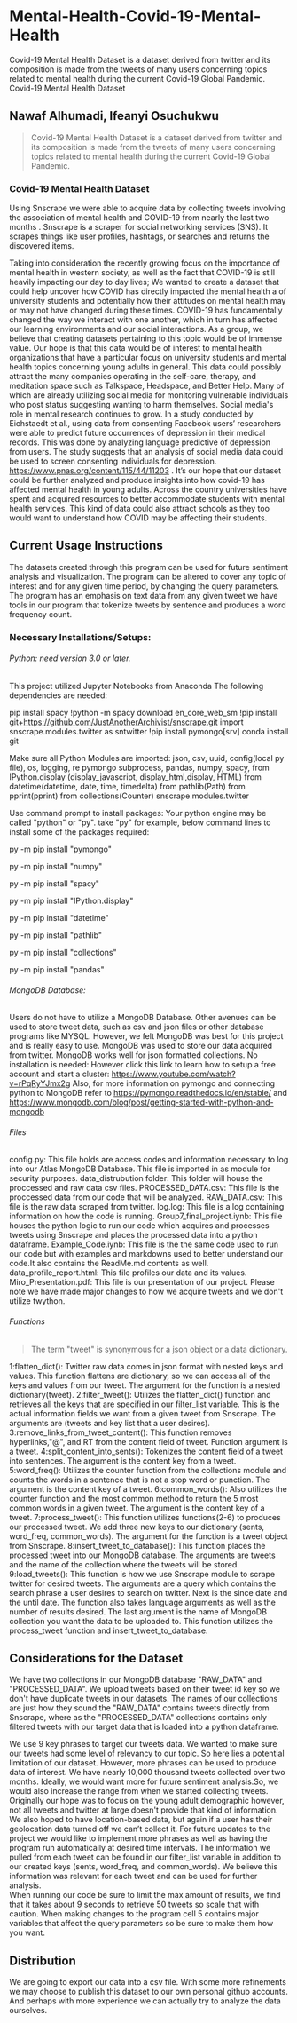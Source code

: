 # Mental-Health-Covid-19-Mental-Health
Covid-19 Mental Health Dataset is a dataset derived from twitter and its composition is made from the tweets of many users concerning topics related to mental health during the current Covid-19 Global Pandemic. 
Covid-19 Mental Health Dataset
## Nawaf Alhumadi, Ifeanyi Osuchukwu

>Covid-19 Mental Health Dataset is a dataset derived from twitter and its composition is made from the tweets of many users concerning topics related to mental health during the current Covid-19 Global Pandemic. 

### Covid-19 Mental Health Dataset
Using Snscrape we were able to acquire data by collecting tweets involving the association of mental health and COVID-19 from  nearly the last two months . Snscrape is a scraper for social networking services (SNS). It scrapes things like user profiles, hashtags, or searches and returns the discovered items.

Taking into consideration the recently growing focus on the importance of mental health in western society, as well as the fact that COVID-19 is still heavily impacting our day to day lives; We wanted to create a dataset that could help uncover how COVID has directly impacted the mental health a of university students and potentially how their attitudes on mental health may or may not have changed during these times. COVID-19 has fundamentally changed the way we interact with one another, which in turn has affected our learning environments and our social interactions. As a group, we believe that creating datasets pertaining to this topic would be of immense value. Our hope is that this data would be of interest to mental health organizations that have a particular focus on university students and mental health topics concerning young adults in general. This data could possibly attract the many companies operating in the self-care, therapy, and meditation space such as Talkspace, Headspace, and Better Help. Many of which are already utilizing social media for monitoring vulnerable individuals who post status suggesting wanting to harm themselves. Social media's role in mental research continues to grow. In a study conducted by Eichstaedt et al., using data from consenting Facebook users’ researchers were able to predict future occurrences of depression in their medical records. This was done by analyzing language predictive of depression from users. The study suggests that an analysis of social media data could be used to screen consenting individuals for depression. https://www.pnas.org/content/115/44/11203 . It’s our hope that our dataset could be further analyzed and produce insights into how covid-19 has affected mental health in young adults. Across the country universities have spent and acquired resources to better accommodate students with mental health services. This kind of data could also attract schools as they too would want to understand how COVID may be affecting their students.



## Current Usage Instructions
The datasets created through this program can be used for future sentiment analysis and visualization. The program can be altered to cover any topic of interest and for any given time period, by changing the query parameters. The program has an emphasis on text data from any given tweet we have tools in our program that tokenize tweets by sentence and produces a word frequency count. 

### Necessary Installations/Setups:
###### Python: need version 3.0 or later.
This project utilized Jupyter Notebooks from Anaconda
 The following dependencies are needed:
 
 pip install spacy
 !python -m spacy download en_core_web_sm
 !pip install git+https://github.com/JustAnotherArchivist/snscrape.git
 import snscrape.modules.twitter as sntwitter
!pip install pymongo[srv]
 conda install git

 Make sure all Python Modules are imported:
 json, csv, uuid, config(local py file), os, logging, re
 pymongo subprocess, pandas, numpy, spacy, from IPython.display (display_javascript,
 display_html,display, HTML) from datetime(datetime, date, time, timedelta) from pathlib(Path)
 from pprint(pprint) from collections(Counter) snscrape.modules.twitter

 Use command prompt to install packages: 
 Your python engine may be called "python" or "py". take "py" for example, below command lines to install some of the packages required:

 py -m pip install "pymongo"

 py -m pip install "numpy"

 py -m pip install "spacy"

 py -m pip install "IPython.display"

 py -m pip install "datetime"

 py -m pip install "pathlib"

 py -m pip install "collections"

 py -m pip install "pandas"


###### MongoDB Database:
Users do not have to utilize a MongoDB Database. Other avenues can be used to store tweet data, such as csv and json files or other database programs like MYSQL. 
However, we felt MongoDB was best for this project and is really easy to use.
MongoDB was used to store our data acquired from twitter. MongoDB works well for  json formatted collections. 
No installation is needed: However click this link to learn how to setup a free account and start a cluster: https://www.youtube.com/watch?v=rPqRyYJmx2g
Also, for more information on pymongo and connecting python to MongoDB refer to https://pymongo.readthedocs.io/en/stable/ and https://www.mongodb.com/blog/post/getting-started-with-python-and-mongodb

###### Files
config.py: This file holds are access codes and information necessary to log into our Atlas MongoDB Database. This file is imported in as module for security purposes.
data_distrubution folder: This folder will house the proccessed and raw data csv files.
PROCESSED_DATA.csv: This file is the proccessed data from our code that will be analyzed.
RAW_DATA.csv: This file is the raw data scraped from twitter. 
log.log: This file is a log containing information on how the code is running. 
Group7_final_project.iynb: This file houses the python logic to run our code which acquires and processes tweets using Snscrape and places the processed data into a python dataframe. 
Example_Code.iynb: This file is the the same code used to run our code but with examples and markdowns used to better understand our code.It also contains the ReadMe.md contents as well.  
data_profile_report.html: This file profiles our data and its values. 
Miro_Presentation.pdf: This file is our presentation of our project. Please note we have made major changes to how we acquire tweets and we don't utilize twython.


######  Functions
>The term "tweet" is synonymous for a json object or a data dictionary.

1:flatten_dict(): Twitter raw data comes in json format with nested keys and values. This function flattens are dictionary, so we can access all of the keys and values from our tweet. The argument for the function is a nested dictionary(tweet).
 2:filter_tweet(): Utilizes the flatten_dict() function and retrieves all the keys that are specified in our filter_list variable. This is the actual information fields we want from a given tweet from Snscrape. The arguments are (tweets and key list that a user desires).
 3:remove_links_from_tweet_content(): This function removes hyperlinks,"@", and RT from the content field of tweet. Function argument is a tweet.
 4:split_content_into_sents(): Tokenizes the content field of a tweet into sentences. The argument is the content key from a tweet. 
 5:word_freq(): Utilizes the counter function from the collections module and counts the words in a sentence that is not a stop word or punction. The argument is the content key of a tweet. 
 6:common_words(): Also utilizes the counter function and the most common method to return the 5 most common words in a given tweet. The argument is the content key of a tweet. 
 7:process_tweet(): This function utilizes functions(2-6) to produces our processed tweet. We add three new keys to our dictionary (sents, word_freq, common_words). The argument for the function is a tweet object from Snscrape.
 8:insert_tweet_to_database(): This function places the processed tweet into our MongoDB database. The arguments are tweets and the name of the collection where the tweets will be stored. 
 9:load_tweets(): This function is how we use Snscrape module to scrape twitter for desired tweets. The arguments are a query which contains the search phrase a user desires to search on twitter. Next is the since date and the until date.  The function also takes language arguments as well as the number of results desired. The last argument is the name of MongoDB collection you want the data to be uploaded to. This function utilizes the process_tweet function and insert_tweet_to_database. 
 
 
 ## Considerations for the Dataset
 We have two collections in our MongoDB database "RAW_DATA" and "PROCESSED_DATA". We upload tweets based on their tweet id key so we don't have duplicate tweets in our datasets. The names of our collections are just how they sound the "RAW_DATA" contains tweets directly from Snscrape, where as the "PROCESSED_DATA" collections contains only filtered tweets with our target data that is loaded into a python dataframe. 
 
 We use 9 key phrases to target our tweets data. We wanted to make sure our tweets had some level of relevancy to our topic. So here lies a potential limitation of our dataset. However,
 more phrases can be used to produce data of interest. We have nearly 10,000 thousand tweets collected over two months. Ideally, we would want more for future sentiment analysis.So, we would also increase the range from when we started collecting tweets.  Originally our hope was to focus on the young adult demographic however, not all tweets and twitter at large doesn't provide that kind of information. We also hoped to have location-based data, but again if a user has their geolocation data turned off we can’t collect it. For future updates to the project we would like to implement more phrases as well as having the program run automatically at desired time intervals. The information we pulled from each tweet can be found in our filter_list variable in addition to our created keys (sents, word_freq, and  common_words).  We believe this information was relevant for each tweet and can be used for further analysis.  
 When running our code be sure to limit the max amount of results, we find that it takes about 9 seconds to retrieve 50 tweets so scale that with caution. When making changes to the program cell 5 contains major variables that affect the query parameters so be sure to make them how you want. 
 ## Distribution 
 We are going to export our data into a csv file. With some more refinements we may choose to publish this dataset to our own personal github accounts. And perhaps with more experience we can actually try to analyze the data ourselves.
